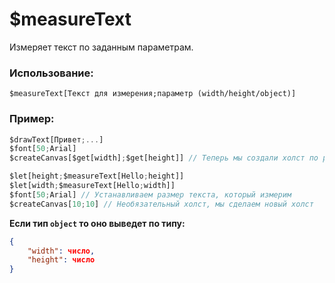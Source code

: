 # $measureText
Измеряет текст по заданным параметрам.

### Использование:
```
$measureText[Текст для измерения;параметр (width/height/object)]
```
### Пример:
```js
$drawText[Привет;...]
$font[50;Arial]
$createCanvas[$get[width];$get[height]] // Теперь мы создали холст по размерам нашего текста

$let[height;$measureText[Hello;height]]
$let[width;$measureText[Hello;width]]
$font[50;Arial] // Устанавливаем размер текста, который измерим
$createCanvas[10;10] // Необязательный холст, мы сделаем новый холст
```

**Если тип `object` то оно выведет по типу:**
```json
{
    "width": число,
    "height": число
}
```
